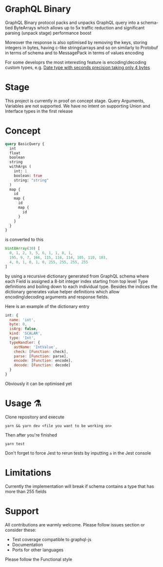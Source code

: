 # GraphQL Binary
GraphQL Binary protocol packs and unpacks GraphQL query into a schema-tied ByteArrays which allows up to 5x traffic reduction and significant parsing (unpack stage) performance boost

Moreover the response is also optimised by removing the keys, storing integers in bytes, having c-like strings\arrays and so on similarly to Protobuf in terms of schema and to MessagePack in terms of values encoding

For some developrs the most interesting feature is encoding\decoding custom types, e.g. [Date type with seconds precision taking only 4 bytes](https://github.com/esseswann/graphql-binary/blob/master/src/fixtures/extendableTypes/types.js#L2)

# Stage
This project is currently in proof on concept stage. Query Arguments, Variables are not supported. We have no intent on supporting Union and Interface types in the first release

# Concept 
```graphql
query BasicQuery {
  int
  float
  boolean
  string
  withArgs (
    int: 1
    boolean: true
    string: "string"
  )
  map {
    id
    map {
      id
      map {
        id
      }
    }
  }
}
```

is converted to this
```javascript
Uint8Array(30) [
  0, 1, 2, 3, 5, 6, 1, 1, 8, 1,
  195, 9, 7, 166, 115, 116, 114, 105, 110, 103,
  4, 0, 1, 0, 1, 0, 255, 255, 255, 255
]
```
by using a recursive dictionary generated from GraphQL schema where each Field is assigned a 8-bit integer index starting from top level Type definitions and boiling down to each individual type. Besides the indices the dictionary generates value helper definitions which allow encoding\decoding arguments and response fields.

Here is an example of the dictionary entry
```js
int: {
  name: 'int',
  byte: 0,
  isArg: false,
  kind: 'SCALAR',
  type: 'Int',
  typeHandler: {
    astName: 'IntValue',
    check: [Function: check],
    parse: [Function: parse],
    encode: [Function: encode],
    decode: [Function: decode]
  }
}
```
Obviously it can be optimised yet

# Usage ⚗️
Clone repository and execute
```shell
yarn && yarn dev <file you want to be working on>
```
Then after you're finished 
```shell
yarn test
```
Don't forget to force Jest to rerun tests by inputting `a` in the Jest console

# Limitations
Currently the implementation will break if schema contains a type that has more than 255 fields

# Support
All contributions are warmly welcome. Please follow issues section or consider these:
- Test coverage compatible to graphql-js
- Documentation
- Ports for other languages

Please follow the Functional style
